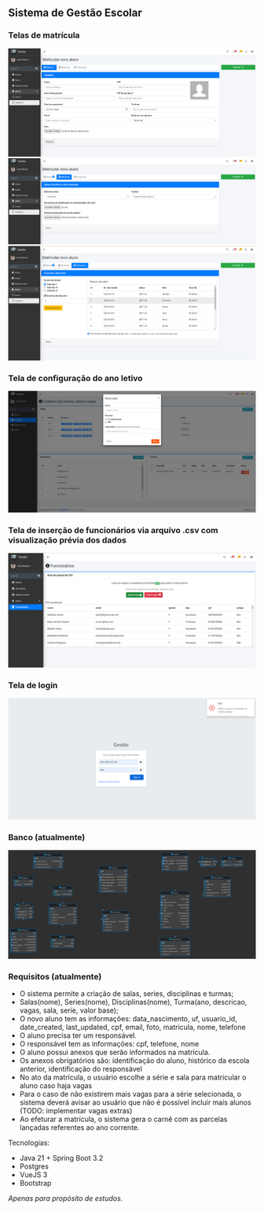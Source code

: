 ## Sistema de Gestão Escolar

### Telas de matrícula

![Alt text](imgs/aluno-1.png)
![Alt text](imgs/aluno-2.png)
![Alt text](imgs/aluno-3.png)

### Tela de configuração do ano letivo

![Alt text](image-1.png)

### Tela de inserção de funcionários via arquivo .csv com visualização prévia dos dados
![img.png](img.png)

### Tela de login

![](imgs/login.png)

### Banco (atualmente)

![Alt text](imgs/bd.png)

### Requisitos (atualmente)

- O sistema permite a criação de salas, series, disciplinas e turmas;
- Salas(nome), Series(nome), Disciplinas(nome), Turma(ano, descricao, vagas, sala, serie, valor base);
- O novo aluno tem as informações: data_nascimento, uf, usuario_id, date_created, last_updated, cpf, email, foto, matricula, nome, telefone
- O aluno precisa ter um responsável.
- O responsável tem as informações: cpf, telefone, nome
- O aluno possui anexos que serão informados na matrícula.
- Os anexos obrigatórios são: identificação do aluno, histórico da escola anterior, identificação do responsável
- No ato da matrícula, o usuário escolhe a série e sala para matricular o aluno caso haja vagas
- Para o caso de não existirem mais vagas para a série selecionada, o sistema deverá avisar ao usuário que não é possível incluir mais alunos (TODO: implementar vagas extras)
- Ao efeturar a matrícula, o sistema gera o carnê com as parcelas lançadas referentes ao ano corrente.

Tecnologias:

- Java 21 + Spring Boot 3.2
- Postgres
- VueJS 3
- Bootstrap

_Apenas para propósito de estudos._
